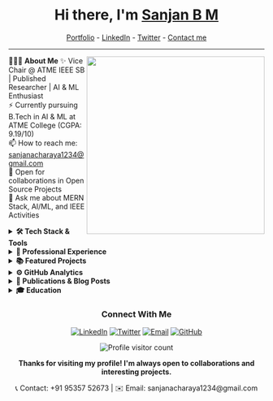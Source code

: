 # <h1 align="center"> Hi there, I'm <a href="https://www.linkedin.com/in/sanjan-bm/">Sanjan B M</a> </h1>

<!--- Adding Header Elements -->
<p align="center">
  <a href="https://sanjanb.github.io/">Portfolio</a> -
  <a href="https://www.linkedin.com/in/sanjan-bm/">LinkedIn</a> - 
  <a href="https://x.com/SanjanAcharya7">Twitter</a> -
  <a href="mailto:sanjanacharaya1234@gmail.com">Contact me</a> 
</p>

-----------------------------------------------------------
👨🏻‍💻 **About Me**<img src="https://github.com/mayankchaudhary26/Cool-Readme-ideas/raw/master/data/octocat/daftpunktocat-thomas.gif" min-width="300px" max-width="300px" width="350px" align="right"> 
✨ Vice Chair @ ATME IEEE SB | Published Researcher | AI & ML Enthusiast <br>
⚡ Currently pursuing B.Tech in AI & ML at ATME College (CGPA: 9.19/10) <br>
📫 How to reach me: [sanjanacharaya1234@gmail.com](mailto:sanjanacharaya1234@gmail.com)<br>
👯 Open for collaborations in Open Source Projects<br>
💬 Ask me about MERN Stack, AI/ML, and IEEE Activities<br>

<details>	
 <summary><b>🛠 Tech Stack & Tools</b></summary><br>
<b>Languages:</b> <br>
<img src="https://img.shields.io/badge/-JavaScript-F7DF1E?logo=javascript&logoColor=black&style=flat">&nbsp;
<img src="https://img.shields.io/badge/-Python-3776AB?logo=python&logoColor=white&style=flat">&nbsp; 
<img src="https://img.shields.io/badge/-HTML5-E34F26?logo=HTML5&logoColor=white&style=flat">&nbsp;
<img src="https://img.shields.io/badge/-CSS3-1572B6?logo=CSS3&logoColor=white&style=flat">&nbsp;<br>

<b>Frameworks & Libraries:</b> <br>
<img src="https://img.shields.io/badge/-React-61DAFB?logo=react&logoColor=black&style=flat">&nbsp;
<img src="https://img.shields.io/badge/-Node.js-339933?logo=node.js&logoColor=white&style=flat">&nbsp;
<img src="https://img.shields.io/badge/-Express-000000?logo=express&logoColor=white&style=flat">&nbsp;
<img src="https://img.shields.io/badge/-Next.js-000000?logo=next.js&logoColor=white&style=flat">&nbsp;<br>

<b>Databases:</b> <br>
<img src="https://img.shields.io/badge/-MongoDB-47A248?logo=mongodb&logoColor=white&style=flat">&nbsp;
<img src="https://img.shields.io/badge/-MySQL-4479A1?logo=mysql&logoColor=white&style=flat">&nbsp;<br>

<b>DevOps & Tools:</b> <br>
<img src="https://img.shields.io/badge/-Git-F05032?logo=git&logoColor=white&style=flat">&nbsp;
<img src="https://img.shields.io/badge/-Power%20BI-F2C811?logo=powerbi&logoColor=black&style=flat">&nbsp;
<img src="https://img.shields.io/badge/-Vercel-000000?logo=vercel&logoColor=white&style=flat">&nbsp;
<img src="https://img.shields.io/badge/-Render-46E3B7?logo=render&logoColor=white&style=flat">&nbsp;<br>

<b>Operating Systems:</b> <br>
<img src="https://img.shields.io/badge/-Windows-0078D6?logo=windows&logoColor=white&style=flat">&nbsp;
<img src="https://img.shields.io/badge/-Linux-FCC624?logo=linux&logoColor=black&style=flat">&nbsp;<br>

## Certification Badges 🪶
<div style='display:flex; align-items:center; gap: 10px;' align='center'>
<!-- Placeholder for future certifications -->
<p align="center">Coming Soon...</p>
</div>
</details> 

<!--- Experience Section -->
<details>	
  <summary><b>💼 Professional Experience</b></summary><br>

  🚀 **Web Developer (Freelance)** | Upwork | Jul 2020 – Present<br>
  • Built responsive websites using React, Node, and MongoDB<br>
  • Delivered scalable and real-time solutions for clients<br><br>
  
  🤖 **AI Intern** | COSMIC365.AI | May 2024 – Jun 2024<br>
  • Built ML models and worked on data preprocessing<br>
  • Collaborated on strategy and implementation for AI tools<br><br>
  
  📊 **Data Analyst Intern** | Apr 2024 – May 2024<br>
  • Created dashboards and analytical reports using Power BI<br><br>
  
  👨‍💼 **Vice Chair** | IEEE ATMECE | Sep 2024 – Present<br>
  • Organized workshops, seminars, and tech events on campus<br>
  • Promoted professional development and tech culture among peers<br><br>
  
  💻 **Open Source Contributor** | GirlScript Winter & Social Winter of Code | Sep 2024 – Feb 2025<br>
  • Developed blockchain solutions and contributed to social impact projects<br>
</details>

<!--- Projects Section -->
<details>	
  <summary><b>📚 Featured Projects</b></summary><br>

  ✨ **Fashion Item Generator using GANs** - [GitHub](https://github.com/sanjanb/GAN-GenAI)<br>
  Implemented Generative Adversarial Networks to create unique fashion designs.<br><br>
  
  ✨ **Portfolio Website** - Built a responsive developer portfolio using React with smooth UX.<br><br>
  
  ✨ **Cafe Website** - Full-stack ordering platform using MERN stack with payment integration.<br><br>
  
  ✨ **GSI Dashboard** - Admin dashboard to manage q-commerce features built with React.<br><br>
  
  <a href="https://github.com/sanjanb?tab=repositories">View all projects →</a>
</details> 

<!--- GitHub Stats Section -->
<details>	
  <summary><b>⚙️ GitHub Analytics</b></summary><br>
  <p align="center">
    <img height="160em" src="https://github-readme-stats.vercel.app/api?username=sanjanb&show_icons=true&theme=tokyonight" alt="Sanjan's GitHub Stats"/>
    <img height="160em" src="https://github-readme-stats.vercel.app/api/top-langs/?username=sanjanb&layout=compact&theme=tokyonight" alt="Most Used Languages"/>
  </p>
  <p align="center">
    <img src="https://github-readme-streak-stats.herokuapp.com/?user=sanjanb&theme=tokyonight" alt="GitHub Streak"/>
  </p>
</details>

<!--- Blog Posts Section -->
<details>	
  <summary><b>📝 Publications & Blog Posts</b></summary><br>
  <p align="center">Coming Soon...</p>
</details>

<!--- Education Section -->
<details>	
  <summary><b>🎓 Education</b></summary><br>

  **Bachelor of Technology (B.Tech) in Artificial Intelligence and Machine Learning**<br>
  ATME College of Engineering, Mysuru<br>
  📅 *Expected Graduation:* 2026<br>
  🎯 *CGPA:* 9.19 / 10
</details>

<!--- Connect Section -->
<h3 align="center">Connect With Me</h3>
<p align="center">
  <a href="https://www.linkedin.com/in/sanjan-bm/"><img src="https://img.shields.io/badge/LinkedIn-%230077B5.svg?style=for-the-badge&logo=linkedin&logoColor=white" alt="LinkedIn"/></a>
  <a href="https://x.com/SanjanAcharya7"><img src="https://img.shields.io/badge/Twitter-%231DA1F2.svg?style=for-the-badge&logo=Twitter&logoColor=white" alt="Twitter"/></a>
  <a href="mailto:sanjanacharaya1234@gmail.com"><img src="https://img.shields.io/badge/Gmail-%23EA4335.svg?style=for-the-badge&logo=gmail&logoColor=white" alt="Email"/></a>
  <a href="https://github.com/sanjanb"><img src="https://img.shields.io/badge/GitHub-%23121011.svg?style=for-the-badge&logo=github&logoColor=white" alt="GitHub"/></a>
</p>

<!--- Visit Counter -->
<p align="center">
  <img src="https://komarev.com/ghpvc/?username=sanjanb&label=Profile%20views&color=0e75b6&style=flat" alt="Profile visitor count"/>
</p>

<p align="center">
<b>Thanks for visiting my profile! I'm always open to collaborations and interesting projects.</b>
</p>

<p align="center">
📞 Contact: +91 95357 52673 | ✉️ Email: sanjanacharaya1234@gmail.com
</p>
